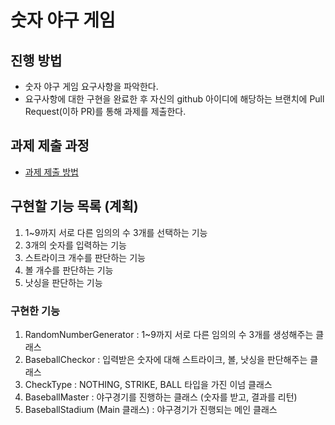 # 숫자 야구 게임
## 진행 방법
* 숫자 야구 게임 요구사항을 파악한다.
* 요구사항에 대한 구현을 완료한 후 자신의 github 아이디에 해당하는 브랜치에 Pull Request(이하 PR)를 통해 과제를 제출한다.

## 과제 제출 과정
* [과제 제출 방법](https://github.com/next-step/nextstep-docs/tree/master/precourse)

## 구현할 기능 목록 (계획)
1. 1~9까지 서로 다른 임의의 수 3개를 선택하는 기능
2. 3개의 숫자를 입력하는 기능
3. 스트라이크 개수를 판단하는 기능
4. 볼 개수를 판단하는 기능
5. 낫싱을 판단하는 기능

### 구현한 기능
1. RandomNumberGenerator : 1~9까지 서로 다른 임의의 수 3개를 생성해주는 클래스
2. BaseballCheckor : 입력받은 숫자에 대해 스트라이크, 볼, 낫싱을 판단해주는 클래스
3. CheckType : NOTHING, STRIKE, BALL 타입을 가진 이넘 클래스
4. BaseballMaster : 야구경기를 진행하는 클래스 (숫자를 받고, 결과를 리턴)
5. BaseballStadium (Main 클래스) : 야구경기가 진행되는 메인 클래스


